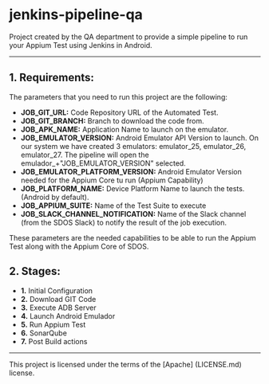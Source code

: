 # jenkins-pipeline-qa
Project created by the QA department to provide a simple pipeline to run your Appium Test using Jenkins in Android. 
_______________________________________

## 1. Requirements:

The parameters that you need to run this project are the following:

- __JOB_GIT_URL:__ Code Repository URL of the Automated Test.
- __JOB_GIT_BRANCH:__ Branch to download the code from.
- __JOB_APK_NAME:__ Application Name to launch on the emulator. 
- __JOB_EMULATOR_VERSION:__ Android Emulator API Version to launch. On our system we have created 3 emulators: emulator_25, emulator_26, emulator_27. The pipeline will open the emulador_+"JOB_EMULATOR_VERSION" selected.
- __JOB_EMULATOR_PLATFORM_VERSION:__ Android Emulator Version needed for the Appium Core tu run (Appium Capability)
- __JOB_PLATFORM_NAME:__ Device Platform Name to launch the tests.(Android by default).
- __JOB_APPIUM_SUITE:__ Name of the Test Suite to execute
- __JOB_SLACK_CHANNEL_NOTIFICATION:__ Name of the Slack channel (from the SDOS Slack) to notify the result of the job execution.

These parameters are the needed capabilities to be able to run the Appium Test along with the Appium Core of SDOS.

## 2. Stages:

- __1.__ Initial Configuration
- __2.__ Download GIT Code
- __3.__ Execute ADB Server
- __4.__ Launch Android Emulador
- __5.__ Run Appium Test
- __6.__ SonarQube
- __7.__ Post Build actions

_______________________________________

This project is licensed under the terms of the [Apache] (LICENSE.md) license.